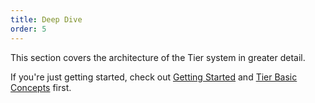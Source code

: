 ```yaml
---
title: Deep Dive
order: 5
---
```


This section covers the architecture of the Tier system in
greater detail.

If you're just getting started, check out [Getting
Started](/content/getting-started.md) and [Tier Basic
Concepts](/content/basics.md) first.
